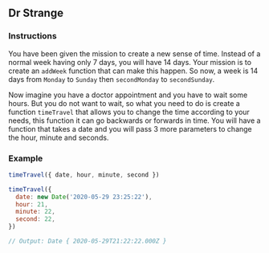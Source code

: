 ## Dr Strange

### Instructions

You have been given the mission to create a new sense of time.
Instead of a normal week having only 7 days, you will have 14 days.
Your mission is to create an `addWeek` function that can make this happen.
So now, a week is 14 days from `Monday` to `Sunday` then `secondMonday` to `secondSunday`.

Now imagine you have a doctor appointment and you have to wait some hours.
But you do not want to wait, so what you need to do is create a
function `timeTravel` that allows you to change the time according to your needs, this function
it can go backwards or forwards in time.
You will have a function that takes a date and you will pass 3 more parameters to change
the hour, minute and seconds.


### Example

```js
timeTravel({ date, hour, minute, second })

timeTravel({
  date: new Date('2020-05-29 23:25:22'),
  hour: 21,
  minute: 22,
  second: 22,
})

// Output: Date { 2020-05-29T21:22:22.000Z }
```
